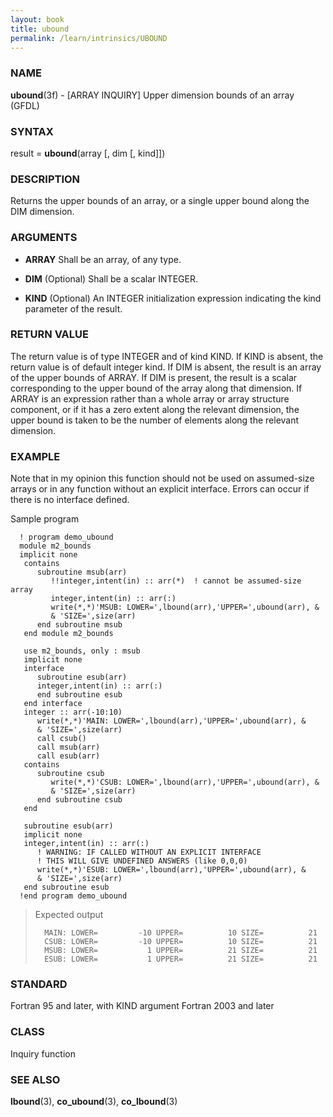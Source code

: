 ```yaml
---
layout: book
title: ubound
permalink: /learn/intrinsics/UBOUND
---
```

### NAME

__ubound__(3f) - \[ARRAY INQUIRY\] Upper dimension bounds of an array
(GFDL)

### SYNTAX

result = __ubound__(array \[, dim \[, kind\]\])

### DESCRIPTION

Returns the upper bounds of an array, or a single upper bound along the
DIM dimension.

### ARGUMENTS

  - __ARRAY__
    Shall be an array, of any type.

  - __DIM__
    (Optional) Shall be a scalar INTEGER.

  - __KIND__
    (Optional) An INTEGER initialization expression indicating the kind
    parameter of the result.

### RETURN VALUE

The return value is of type INTEGER and of kind KIND. If KIND is absent,
the return value is of default integer kind. If DIM is absent, the
result is an array of the upper bounds of ARRAY. If DIM is present, the
result is a scalar corresponding to the upper bound of the array along
that dimension. If ARRAY is an expression rather than a whole array or
array structure component, or if it has a zero extent along the relevant
dimension, the upper bound is taken to be the number of elements along
the relevant dimension.

### EXAMPLE

Note that in my opinion this function should not be used on assumed-size
arrays or in any function without an explicit interface. Errors can
occur if there is no interface defined.

Sample program

```
  ! program demo_ubound
  module m2_bounds
  implicit none
   contains
      subroutine msub(arr)
         !!integer,intent(in) :: arr(*)  ! cannot be assumed-size array
         integer,intent(in) :: arr(:)
         write(*,*)'MSUB: LOWER=',lbound(arr),'UPPER=',ubound(arr), &
         & 'SIZE=',size(arr)
      end subroutine msub
   end module m2_bounds

   use m2_bounds, only : msub
   implicit none
   interface
      subroutine esub(arr)
      integer,intent(in) :: arr(:)
      end subroutine esub
   end interface
   integer :: arr(-10:10)
      write(*,*)'MAIN: LOWER=',lbound(arr),'UPPER=',ubound(arr), &
      & 'SIZE=',size(arr)
      call csub()
      call msub(arr)
      call esub(arr)
   contains
      subroutine csub
         write(*,*)'CSUB: LOWER=',lbound(arr),'UPPER=',ubound(arr), &
         & 'SIZE=',size(arr)
      end subroutine csub
   end

   subroutine esub(arr)
   implicit none
   integer,intent(in) :: arr(:)
      ! WARNING: IF CALLED WITHOUT AN EXPLICIT INTERFACE
      ! THIS WILL GIVE UNDEFINED ANSWERS (like 0,0,0)
      write(*,*)'ESUB: LOWER=',lbound(arr),'UPPER=',ubound(arr), &
      & 'SIZE=',size(arr)
   end subroutine esub
  !end program demo_ubound
```

> Expected output
>
> ```
>   MAIN: LOWER=         -10 UPPER=          10 SIZE=          21
>   CSUB: LOWER=         -10 UPPER=          10 SIZE=          21
>   MSUB: LOWER=           1 UPPER=          21 SIZE=          21
>   ESUB: LOWER=           1 UPPER=          21 SIZE=          21
> ```

### STANDARD

Fortran 95 and later, with KIND argument Fortran 2003
and later

### CLASS

Inquiry function

### SEE ALSO

__lbound__(3), __co\_ubound__(3), __co\_lbound__(3)
